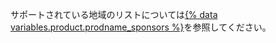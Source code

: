 サポートされている地域のリストについては[{% data variables.product.prodname_sponsors %}](https://github.com/sponsors#countries)を参照してください。
